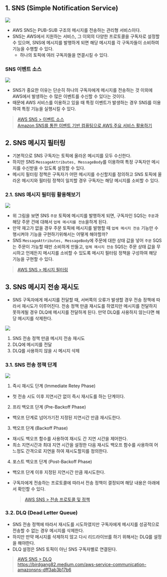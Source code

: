 ## 1. SNS (Simple Notification Service)


![](./img/sns.png)

- AWS SNS는 PUB-SUB 구조의 메시지를 전송하는 관리형 서비스이다.
- SNS는 AWS에서 지원하는 서비스, 그 이외의 다양한 프로토콜을 구독자로 설정할 수 있으며, SNS에 메시지를 발행하게 되면 해당 메시지를 각 구독자들이 소비하여 기능을 수행할 수 있다.
  - 하나의 토픽에 여러 구독자들을 연결시킬 수 있다.

### SNS 이벤트 소스

![](./img/sns_event_source.png)

- SNS가 중요한 이유는 단순히 하나의 구독자에게 메시지를 전송하는 것 이외에 AWS에서 발생하는 수 많은 이벤트를 수신할 수 있다는 것이다. 
- 때문에 AWS 서비스를 이용하고 있을 때 특정 이벤트가 발생하는 경우 SNS를 이용하여 특정 기능을 실행시킬 수 있다.


> [AWS SNS > 이벤트 소스](https://docs.aws.amazon.com/ko_kr/sns/latest/dg/sns-event-sources.html#sns-event-sources-storage) <br/>
> [Amazon SNS를 통한 이벤트 기반 컴퓨팅으로 AWS 주요 서비스 활용하기](https://aws.amazon.com/ko/blogs/korea/event-driven-computing-with-amazon-sns-compute-storage-database-and-networking-services/)




## 2. SNS 메시지 필터링

- 기본적으로 SNS 구독자는 토픽에 올라온 메시지를 모두 수신한다.
- 하지만 SNS `MessageAttributes, MessageBody`를 이용하여 특정 구독자만 메시지를 수신받을 수 있도록 설정할 수 있다.
- 메시지 필터링 정책은 구독자가 어떤 메시지를 수신할지를 정의하고 SNS 토픽에 올라온 메시지와 필터링 정책이 일치할 경우 구독자는 해당 메시지를 소비할 수 있다.

### 2.1. SNS 메시지 필터링 활용해보기

![](./img/sns_message_filter.png)

- 위 그림을 보면 SNS `주문` 토픽에 메시지를 발행하게 되면, 구독자인 SQS는 `주문`과 해당 주문 건에 대해서 `업체 메시지를 전송`을하게 된다.
- 만약 재고가 없을 경우 주문 토픽에 메시지를 발행할 때 `업체 메시지 전송` 기능만 수행시켜야 기능을 구현하기위해서는 어떻게 해야할까?
- SNS `MessageAttributes, MessageBody`에 주문에 대한 상태 값을 넣어 `주문` SQS는 주문이 가능할 때만 소비하게 만들고, `업체 메시지 전송` SQS는 주문 상태 값을 무시하고 언제든지 메시지를 소비할 수 있도록 메시지 필터링 정책을 구성하여 해당 기능을 구현할 수 있다.

> [AWS SNS > 메시지 필터링](https://docs.aws.amazon.com/ko_kr/sns/latest/dg/sns-message-filtering.html)

## 3. SNS 메시지 전송 재시도

- SNS 구독자에게 메시지를 전달할 때, 서버쪽의 오류가 발생할 경우 전송 정책에 따라서 재시도가 이루어진다. 전송 정책 만큼 재시도를 하였지만 메시지를 전달하지 못하게될 경우 DLQ에 메시지를 전달하게 된다. 만약 DLQ를 사용하지 않는다면 해당 메시지를 삭제한다.

![](./img/sns_retry_phase.png)

1. SNS 전송 정책 만큼 메시지 전송 재시도
2. DLQ에 메시지를 전달
3. DLQ를 사용하지 않을 시 메시지 삭제

### 3.1. SNS 전송 정책 단계
![](./img/sns%20_retry.png)

1. 즉시 재시도 단계 (Immediate Retey Phase)
- 첫 전송 시도 이후 지연시간 없이 즉시 재시도를 하는 단계이다.
2. 프리 백오프 단계 (Pre-Backoff Phase)
- 백오프 단계로 넘어가기전 지정된 지연시간 만큼 재시도한다.
3. 백오프 단계 (Backoff Phase)
- 재시도 백오프 함수를 사용하여 재시도 간 지연 시간을 제어한다.
- 최소 지연시간과 최대 지연 시간을 설정한 다음 재시도 백오프 함수를 사용하여 어느정도 간격으로 지연을 하여 재시도할지를 정의한다.
4. 포스트 백오프 단계 (Post-Backoff Phase)
- 백오프 단계 이후 지정된 지연시간 만큼 재시도한다.

- 구독자에게 전송하는 프로토콜에 따라서 전송 정책이 결정되며 해당 내용은 아래에서 확인할 수 있다.
    > [AWS SNS > 전송 프로토콜 및 정책](https://docs.aws.amazon.com/ko_kr/sns/latest/dg/sns-message-delivery-retries.html#delivery-policies-for-protocols)

### 3.2. DLQ (Dead Letter Queue)
- SNS 전송 정책에 따라서 재시도를 시도하였지만 구독자에게 메시지를 성공적으로 전송할 수 없는 경우 메시지를 삭제한다.
- 하지만 만약 메시지를 삭제하지 않고 다시 리드라이브를 하기 위해서는 DLQ를 설정을 해야한다.
- DLQ 설정은 SNS 토픽이 아닌 SNS 구독자별로 연결된다.

> [AWS SNS > DLQ](https://docs.aws.amazon.com/ko_kr/sns/latest/dg/sns-dead-letter-queues.html) <br/>
> https://birdgang82.medium.com/aws-service-communication-amazonsns-dff3ab3b17b6
